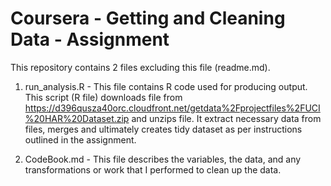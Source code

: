 Coursera - Getting and Cleaning Data - Assignment
==================================================

This repository contains 2 files excluding this file (readme.md). 
1. run_analysis.R - This file contains R code used for producing output. This script (R file) downloads file from https://d396qusza40orc.cloudfront.net/getdata%2Fprojectfiles%2FUCI%20HAR%20Dataset.zip and unzips file. It extract necessary data from files, merges and ultimately creates tidy dataset as per instructions outlined in the assignment.

2. CodeBook.md - This file describes the variables, the data, and any transformations or work that I performed to clean up the data.

